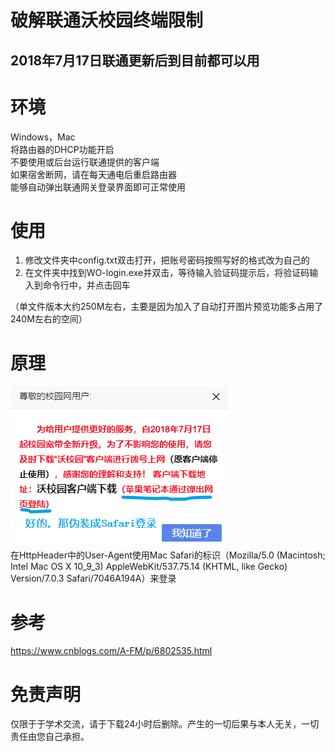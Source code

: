 # 破解联通沃校园终端限制
##  2018年7月17日联通更新后到目前都可以用
# 环境
Windows，Mac  
将路由器的DHCP功能开启  
不要使用或后台运行联通提供的客户端  
如果宿舍断网，请在每天通电后重启路由器  
能够自动弹出联通网关登录界面即可正常使用
# 使用
1. 修改文件夹中config.txt双击打开，把账号密码按照写好的格式改为自己的  
2. 在文件夹中找到WO-login.exe并双击，等待输入验证码提示后，将验证码输入到命令行中，并点击回车

（单文件版本大约250M左右，主要是因为加入了自动打开图片预览功能多占用了240M左右的空间）
# 原理
![联通网关](https://github.com/AmuroPeng/WO-login/blob/master/img/wo.png)  
在HttpHeader中的User-Agent使用Mac Safari的标识（Mozilla/5.0 (Macintosh; Intel Mac OS X 10_9_3) AppleWebKit/537.75.14 (KHTML, like Gecko) Version/7.0.3 Safari/7046A194A）来登录
# 参考
https://www.cnblogs.com/A-FM/p/6802535.html
# 免责声明
仅限于于学术交流，请于下载24小时后删除。产生的一切后果与本人无关，一切责任由您自己承担。
